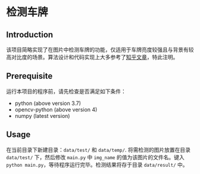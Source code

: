 # 检测车牌

## Introduction

该项目简略实现了在图片中检测车牌的功能，仅适用于车牌亮度较强且与背景有较高对比度的场景。算法设计和代码实现上大多参考了[知乎文章](https://zhuanlan.zhihu.com/p/102203294)，特此注明。


## Prerequisite

运行本项目的程序前，请先检查是否满足如下条件：

* python (above version 3.7)
* opencv-python (above version 4)
* numpy (latest version)

## Usage

在当前目录下新建目录：`data/test/` 和 `data/temp/`. 将需检测的图片放置在目录 `data/test/` 下，然后修改 `main.py` 中 `img_name` 的值为该图片的文件名。键入 `python main.py`，等待程序运行完毕。检测结果将存于目录 `data/result/` 中。